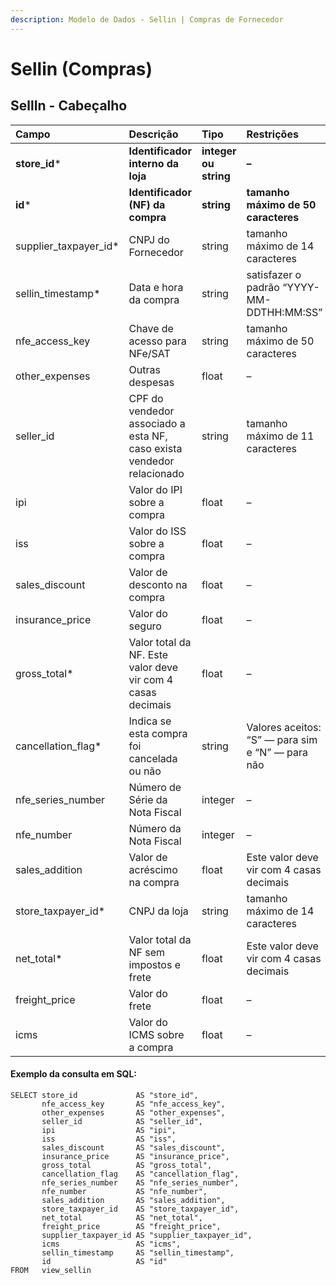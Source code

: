 ```yaml
---
description: Modelo de Dados - Sellin | Compras de Fornecedor
---
```


# Sellin \(Compras\)

## SellIn - Cabeçalho <a id="sellin---cabe&#xE7;alho"></a>

| Campo | Descrição | Tipo | Restrições | Exemplo |
| :--- | :--- | :--- | :--- | :--- |
| **store\_id**\* | **Identificador interno da loja** | **integer ou string** | **–** | **1** |
| **id**\* | **Identificador \(NF\) da compra** | **string** | **tamanho máximo de 50 caracteres** | **“RCNTH345987”** |
| supplier\_taxpayer\_id\* | CNPJ do Fornecedor | string | tamanho máximo de 14 caracteres | “14463765000172” |
| sellin\_timestamp\* | Data e hora da compra | string | satisfazer o padrão “YYYY-MM-DDTHH:MM:SS” | “2017-08-20T14:55:08” |
| nfe\_access\_key | Chave de acesso para NFe/SAT | string | tamanho máximo de 50 caracteres | “NFe31170901704848000164550020000018481058491134” |
| other\_expenses | Outras despesas | float | – | 1.99 |
| seller\_id | CPF do vendedor associado a esta NF, caso exista vendedor relacionado | string | tamanho máximo de 11 caracteres | “RCNTH345987” |
| ipi | Valor do IPI sobre a compra | float | – | 1.87 |
| iss | Valor do ISS sobre a compra | float | – | 1.01 |
| sales\_discount | Valor de desconto na compra | float | – | 5.99 |
| insurance\_price | Valor do seguro | float | – | 2.0 |
| gross\_total\* | Valor total da NF. Este valor deve vir com 4 casas decimais | float | – | 5.99 |
| cancellation\_flag\* | Indica se esta compra foi cancelada ou não | string | Valores aceitos: “S” — para sim e “N” — para não | “S” |
| nfe\_series\_number | Número de Série da Nota Fiscal | integer | – | 1 |
| nfe\_number | Número da Nota Fiscal | integer | – | 1267232 |
| sales\_addition | Valor de acréscimo na compra | float | Este valor deve vir com 4 casas decimais | 4.55 |
| store\_taxpayer\_id\* | CNPJ da loja | string | tamanho máximo de 14 caracteres | “14463765000100” |
| net\_total\* | Valor total da NF sem impostos e frete | float | Este valor deve vir com 4 casas decimais | 4.99 |
| freight\_price | Valor do frete | float | – | 1.0 |
| icms | Valor do ICMS sobre a compra | float | – | 2.9 |

#### Exemplo da consulta em SQL:

```text
SELECT store_id             AS "store_id", 
       nfe_access_key       AS "nfe_access_key", 
       other_expenses       AS "other_expenses", 
       seller_id            AS "seller_id", 
       ipi                  AS "ipi", 
       iss                  AS "iss", 
       sales_discount       AS "sales_discount", 
       insurance_price      AS "insurance_price", 
       gross_total          AS "gross_total", 
       cancellation_flag    AS "cancellation_flag", 
       nfe_series_number    AS "nfe_series_number", 
       nfe_number           AS "nfe_number", 
       sales_addition       AS "sales_addition", 
       store_taxpayer_id    AS "store_taxpayer_id", 
       net_total            AS "net_total", 
       freight_price        AS "freight_price", 
       supplier_taxpayer_id AS "supplier_taxpayer_id", 
       icms                 AS "icms", 
       sellin_timestamp     AS "sellin_timestamp", 
       id                   AS "id" 
FROM   view_sellin
```

